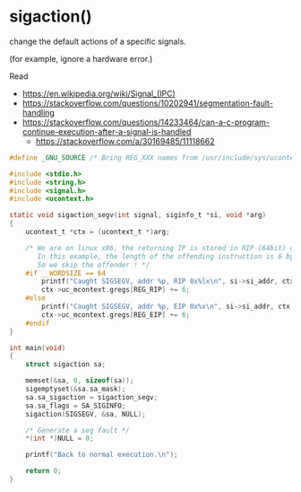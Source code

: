 # sigaction()

change the default actions of a specific signals. 

(for example, ignore a hardware error.)

Read 
 - <https://en.wikipedia.org/wiki/Signal_(IPC)>
 - <https://stackoverflow.com/questions/10202941/segmentation-fault-handling>
 - <https://stackoverflow.com/questions/14233464/can-a-c-program-continue-execution-after-a-signal-is-handled>
   - <https://stackoverflow.com/a/30169485/11118662>



```c
#define _GNU_SOURCE /* Bring REG_XXX names from /usr/include/sys/ucontext.h */

#include <stdio.h>
#include <string.h>
#include <signal.h>
#include <ucontext.h>

static void sigaction_segv(int signal, siginfo_t *si, void *arg)
{
    ucontext_t *ctx = (ucontext_t *)arg;

    /* We are on linux x86, the returning IP is stored in RIP (64bit) or EIP (32bit).
       In this example, the length of the offending instruction is 6 bytes.
       So we skip the offender ! */
    #if __WORDSIZE == 64
        printf("Caught SIGSEGV, addr %p, RIP 0x%lx\n", si->si_addr, ctx->uc_mcontext.gregs[REG_RIP]);
        ctx->uc_mcontext.gregs[REG_RIP] += 6;
    #else
        printf("Caught SIGSEGV, addr %p, EIP 0x%x\n", si->si_addr, ctx->uc_mcontext.gregs[REG_EIP]);
        ctx->uc_mcontext.gregs[REG_EIP] += 6;
    #endif
}

int main(void)
{
    struct sigaction sa;

    memset(&sa, 0, sizeof(sa));
    sigemptyset(&sa.sa_mask);
    sa.sa_sigaction = sigaction_segv;
    sa.sa_flags = SA_SIGINFO;
    sigaction(SIGSEGV, &sa, NULL);

    /* Generate a seg fault */
    *(int *)NULL = 0;

    printf("Back to normal execution.\n");

    return 0;
}

```

  

